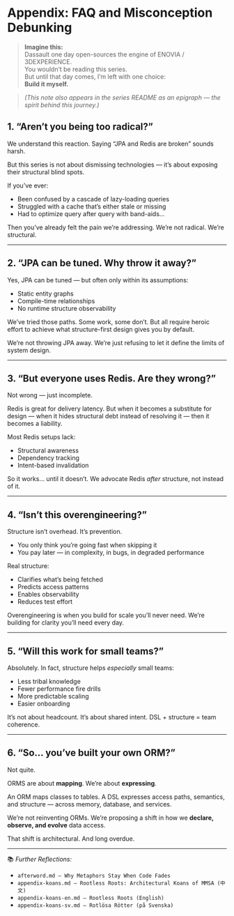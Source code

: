 # Appendix: FAQ and Misconception Debunking

> **Imagine this:**  
> Dassault one day open-sources the engine of ENOVIA / 3DEXPERIENCE.  
> You wouldn’t be reading this series.  
> But until that day comes, I’m left with one choice:  
> **Build it myself.**

> *(This note also appears in the series README as an epigraph — the spirit behind this journey.)*

## 1. “Aren’t you being too radical?”

We understand this reaction. Saying “JPA and Redis are broken” sounds harsh.

But this series is not about dismissing technologies — it’s about exposing their structural blind spots.

If you’ve ever:
- Been confused by a cascade of lazy-loading queries
- Struggled with a cache that’s either stale or missing
- Had to optimize query after query with band-aids…

Then you’ve already felt the pain we’re addressing.
We’re not radical. We’re structural.

---

## 2. “JPA can be tuned. Why throw it away?”

Yes, JPA can be tuned — but often only within its assumptions:
- Static entity graphs
- Compile-time relationships
- No runtime structure observability

We’ve tried those paths. Some work, some don’t. But all require heroic effort to achieve what structure-first design gives you by default.

We’re not throwing JPA away. We’re just refusing to let it define the limits of system design.

---

## 3. “But everyone uses Redis. Are they wrong?”

Not wrong — just incomplete.

Redis is great for delivery latency.
But when it becomes a substitute for design — when it hides structural debt instead of resolving it — then it becomes a liability.

Most Redis setups lack:
- Structural awareness
- Dependency tracking
- Intent-based invalidation

So it works… until it doesn’t. We advocate Redis *after* structure, not instead of it.

---

## 4. “Isn’t this overengineering?”

Structure isn’t overhead. It’s prevention.

- You only think you’re going fast when skipping it
- You pay later — in complexity, in bugs, in degraded performance

Real structure:
- Clarifies what’s being fetched
- Predicts access patterns
- Enables observability
- Reduces test effort

Overengineering is when you build for scale you’ll never need. We’re building for clarity you’ll need every day.

---

## 5. “Will this work for small teams?”

Absolutely. In fact, structure helps *especially* small teams:

- Less tribal knowledge
- Fewer performance fire drills
- More predictable scaling
- Easier onboarding

It’s not about headcount. It’s about shared intent.
DSL + structure = team coherence.

---

## 6. “So... you’ve built your own ORM?”

Not quite.

ORMS are about **mapping**. We’re about **expressing**.

An ORM maps classes to tables.
A DSL expresses access paths, semantics, and structure — across memory, database, and services.

We’re not reinventing ORMs.
We’re proposing a shift in how we **declare, observe, and evolve** data access.

That shift is architectural.
And long overdue.

---

📚 *Further Reflections:*  
- `afterword.md — Why Metaphors Stay When Code Fades`  
- `appendix-koans.md — Rootless Roots: Architectural Koans of MMSA (中文)`  
- `appendix-koans-en.md — Rootless Roots (English)`  
- `appendix-koans-sv.md — Rotlösa Rötter (på Svenska)`

